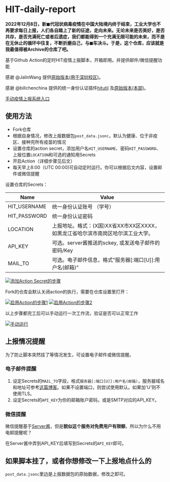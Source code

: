 # HIT-daily-report

**2022年12月8日，新◼代冠状病毒疫情在中国大陆境内终于结束，工业大学也不再要求每日上报，人们各自踏上了新的征途，走向未来。无论未来是否美好，是否共存，是否充满死亡或者后遗症，我们都能得到一个充满无限可能的未来，而不是在无休止的循环中往复，不断折磨自己，与◼车决斗。于是，这个仓库，应该就是我最值得被Archive的仓库了吧。**

基于Github Action的定时HIT疫情上报脚本，开箱即用。并提供邮件/微信提醒功能

感谢 @JalinWang 提供[原始版本(用于深圳校区)](https://github.com/JalinWang/HITsz-daily-report)。

感谢 @billchenchina 提供的统一身份认证插件[hitutil](https://github.com/billchenchina/hitutil)
                          及[原始版本(本部)](https://github.com/billchenchina/yqxx)。

[手动疫情上报系统入口](https://xg.hit.edu.cn/zhxy-xgzs/xg_mobile/xs/yqxx)

## 使用方法

- Fork仓库
- 根据自身情况，修改上报数据包`post_data.jsonc`，默认为健康、位于非疫区、接种完所有疫苗的情况
- 设置仓库的action secret，添加用户名`HIT_USERNAME`、密码`HIT_PASSWORD`、上报位置`LOCATION`和可选的通知用Secrets
- 开启Action（详细步骤见后文）
- 每天早上8:00（UTC 00:00)可自动定时运行。你可以根据后文内容，设置邮件或微信提醒

设置仓库的Secrets：

| Name          | Value                                |
| ------------- | ------------------------------------ |
| HIT_USERNAME      | 统一身份认证账号 （学号）        |
| HIT_PASSWORD      | 统一身份认证密码                 |
| LOCATION      | 上报地址。格式：(X国)XX省XX市XX区XXXX，如黑龙江省哈尔滨市南岗区哈尔滨工业大学。                 |
| API_KEY       | 可选。server酱推送的sckey, 或发送电子邮件的密码/Key      |
| MAIL_TO       | 可选。电子邮件信息，格式"服务器[:端口[U]]:用户名(邮箱)"                   |

[![添加Action Secret的步骤](https://z3.ax1x.com/2021/04/27/g9Q1s0.png)](https://imgtu.com/i/g9Q1s0)

Fork的仓库会默认关闭action的执行，需要在仓库设置里打开：

[![启用Action的步骤1](https://z3.ax1x.com/2021/04/27/g9QMzn.png)](https://imgtu.com/i/g9QMzn)
[![启用Action的步骤2](https://z3.ax1x.com/2021/04/27/g9QlMq.png)](https://imgtu.com/i/g9QlMq)

以上步骤都完工后可以手动运行一次工作流，验证是否可以正常工作

[![手动运行](https://z3.ax1x.com/2021/04/27/g9QKRs.png)](https://imgtu.com/i/g9QKRs)

## 上报情况提醒

为了防止脚本突然挂了等情况发生，可设置电子邮件或微信提醒。

### 电子邮件提醒

1. 设定Secrets的`MAIL_TO`字段，格式`服务器[:端口[U]]:用户名(邮箱)`，服务器域名和地址可参考[这篇博客](https://blog.csdn.net/zhangge3663/article/details/104293945/)。如果不设置端口，则尝试使用默认。如果加'U'则不使用TLS。
2. 设定Secrets的`API_KEY`为你的邮箱账户密码，或是SMTP对应的API_KEY。

### 微信提醒

微信提醒基于[Server酱](http://sc.ftqq.com/)，但是**貌似这个服务对免费用户有限额**，所以为什么不用电邮提醒呢？

在Server酱中弄到API_KEY后填写到Secrets的`API_KEY`即可。

## 如果脚本挂了，或者你想修改一下上报地点什么的

`post_data.jsonc`里边是上报数据包的原始数据，修改之即可。
